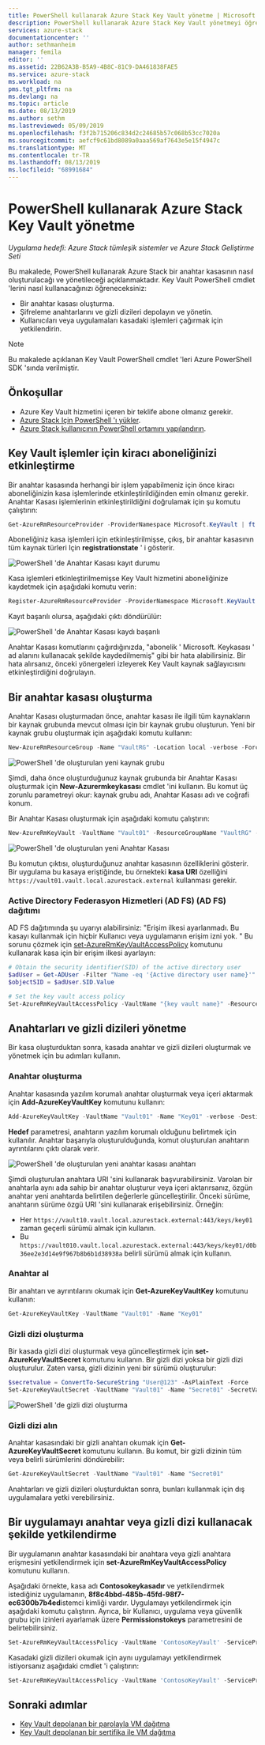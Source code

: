 ```yaml
---
title: PowerShell kullanarak Azure Stack Key Vault yönetme | Microsoft Docs
description: PowerShell kullanarak Azure Stack Key Vault yönetmeyi öğrenin.
services: azure-stack
documentationcenter: ''
author: sethmanheim
manager: femila
editor: ''
ms.assetid: 22B62A3B-B5A9-4B8C-81C9-DA461838FAE5
ms.service: azure-stack
ms.workload: na
pms.tgt_pltfrm: na
ms.devlang: na
ms.topic: article
ms.date: 08/13/2019
ms.author: sethm
ms.lastreviewed: 05/09/2019
ms.openlocfilehash: f3f2b715206c834d2c24685b57c068b53cc7020a
ms.sourcegitcommit: aefcf9c61bd8089a0aaa569af7643e5e15f4947c
ms.translationtype: MT
ms.contentlocale: tr-TR
ms.lasthandoff: 08/13/2019
ms.locfileid: "68991684"
---
```

# <a name="manage-key-vault-in-azure-stack-using-powershell"></a>PowerShell kullanarak Azure Stack Key Vault yönetme

*Uygulama hedefi: Azure Stack tümleşik sistemler ve Azure Stack Geliştirme Seti*

Bu makalede, PowerShell kullanarak Azure Stack bir anahtar kasasının nasıl oluşturulacağı ve yönetileceği açıklanmaktadır. Key Vault PowerShell cmdlet 'lerini nasıl kullanacağınızı öğreneceksiniz:

* Bir anahtar kasası oluşturma.
* Şifreleme anahtarlarını ve gizli dizileri depolayın ve yönetin.
* Kullanıcıları veya uygulamaları kasadaki işlemleri çağırmak için yetkilendirin.

>[!NOTE]
>Bu makalede açıklanan Key Vault PowerShell cmdlet 'leri Azure PowerShell SDK 'sında verilmiştir.

## <a name="prerequisites"></a>Önkoşullar

* Azure Key Vault hizmetini içeren bir teklife abone olmanız gerekir.
* [Azure Stack Için PowerShell 'ı yükler](../operator/azure-stack-powershell-install.md).
* [Azure Stack kullanıcının PowerShell ortamını yapılandırın](azure-stack-powershell-configure-user.md).

## <a name="enable-your-tenant-subscription-for-key-vault-operations"></a>Key Vault işlemler için kiracı aboneliğinizi etkinleştirme

Bir anahtar kasasında herhangi bir işlem yapabilmeniz için önce kiracı aboneliğinizin kasa işlemlerinde etkinleştirildiğinden emin olmanız gerekir. Anahtar Kasası işlemlerinin etkinleştirildiğini doğrulamak için şu komutu çalıştırın:

```powershell  
Get-AzureRmResourceProvider -ProviderNamespace Microsoft.KeyVault | ft -Autosize
```

Aboneliğiniz kasa işlemleri için etkinleştirilmişse, çıkış, bir anahtar kasasının tüm kaynak türleri Için **registrationstate** ' i gösterir.

![PowerShell 'de Anahtar Kasası kayıt durumu](media/azure-stack-key-vault-manage-powershell/image1.png)

Kasa işlemleri etkinleştirilmemişse Key Vault hizmetini aboneliğinize kaydetmek için aşağıdaki komutu verin:

```powershell
Register-AzureRmResourceProvider -ProviderNamespace Microsoft.KeyVault
```

Kayıt başarılı olursa, aşağıdaki çıktı döndürülür:

![PowerShell 'de Anahtar Kasası kaydı başarılı](media/azure-stack-key-vault-manage-powershell/image2.png)

Anahtar Kasası komutlarını çağırdığınızda, "abonelik ' Microsoft. Keykasası ' ad alanını kullanacak şekilde kaydedilmemiş" gibi bir hata alabilirsiniz. Bir hata alırsanız, önceki yönergeleri izleyerek Key Vault kaynak sağlayıcısını etkinleştirdiğini doğrulayın.

## <a name="create-a-key-vault"></a>Bir anahtar kasası oluşturma

Anahtar Kasası oluşturmadan önce, anahtar kasası ile ilgili tüm kaynakların bir kaynak grubunda mevcut olması için bir kaynak grubu oluşturun. Yeni bir kaynak grubu oluşturmak için aşağıdaki komutu kullanın:

```powershell
New-AzureRmResourceGroup -Name "VaultRG" -Location local -verbose -Force
```

![PowerShell 'de oluşturulan yeni kaynak grubu](media/azure-stack-key-vault-manage-powershell/image3.png)

Şimdi, daha önce oluşturduğunuz kaynak grubunda bir Anahtar Kasası oluşturmak için **New-Azurermkeykasası** cmdlet 'ini kullanın. Bu komut üç zorunlu parametreyi okur: kaynak grubu adı, Anahtar Kasası adı ve coğrafi konum.

Bir Anahtar Kasası oluşturmak için aşağıdaki komutu çalıştırın:

```powershell
New-AzureRmKeyVault -VaultName "Vault01" -ResourceGroupName "VaultRG" -Location local -verbose
```

![PowerShell 'de oluşturulan yeni Anahtar Kasası](media/azure-stack-key-vault-manage-powershell/image4.png)

Bu komutun çıktısı, oluşturduğunuz anahtar kasasının özelliklerini gösterir. Bir uygulama bu kasaya eriştiğinde, bu örnekteki **kasa URI** özelliğini `https://vault01.vault.local.azurestack.external` kullanması gerekir.

### <a name="active-directory-federation-services-ad-fs-deployment"></a>Active Directory Federasyon Hizmetleri (AD FS) (AD FS) dağıtımı

AD FS dağıtımında şu uyarıyı alabilirsiniz: "Erişim ilkesi ayarlanmadı. Bu kasayı kullanmak için hiçbir Kullanıcı veya uygulamanın erişim izni yok. " Bu sorunu çözmek için [set-AzureRmKeyVaultAccessPolicy](#authorize-an-app-to-use-a-key-or-secret) komutunu kullanarak kasa için bir erişim ilkesi ayarlayın:

```powershell
# Obtain the security identifier(SID) of the active directory user
$adUser = Get-ADUser -Filter "Name -eq '{Active directory user name}'"
$objectSID = $adUser.SID.Value

# Set the key vault access policy
Set-AzureRmKeyVaultAccessPolicy -VaultName "{key vault name}" -ResourceGroupName "{resource group name}" -ObjectId "{object SID}" -PermissionsToKeys {permissionsToKeys} -PermissionsToSecrets {permissionsToSecrets} -BypassObjectIdValidation
```

## <a name="manage-keys-and-secrets"></a>Anahtarları ve gizli dizileri yönetme

Bir kasa oluşturduktan sonra, kasada anahtar ve gizli dizileri oluşturmak ve yönetmek için bu adımları kullanın.

### <a name="create-a-key"></a>Anahtar oluşturma

Anahtar kasasında yazılım korumalı anahtar oluşturmak veya içeri aktarmak için **Add-AzureKeyVaultKey** komutunu kullanın:

```powershell
Add-AzureKeyVaultKey -VaultName "Vault01" -Name "Key01" -verbose -Destination Software
```

**Hedef** parametresi, anahtarın yazılım korumalı olduğunu belirtmek için kullanılır. Anahtar başarıyla oluşturulduğunda, komut oluşturulan anahtarın ayrıntılarını çıktı olarak verir.

![PowerShell 'de oluşturulan yeni anahtar kasası anahtarı](media/azure-stack-key-vault-manage-powershell/image5.png)

Şimdi oluşturulan anahtara URI 'sini kullanarak başvurabilirsiniz. Varolan bir anahtarla aynı ada sahip bir anahtar oluşturur veya içeri aktarırsanız, özgün anahtar yeni anahtarda belirtilen değerlerle güncelleştirilir. Önceki sürüme, anahtarın sürüme özgü URI 'sini kullanarak erişebilirsiniz. Örneğin:

* Her `https://vault10.vault.local.azurestack.external:443/keys/key01` zaman geçerli sürümü almak için kullanın.
* Bu `https://vault010.vault.local.azurestack.external:443/keys/key01/d0b36ee2e3d14e9f967b8b6b1d38938a` belirli sürümü almak için kullanın.

### <a name="get-a-key"></a>Anahtar al

Bir anahtarı ve ayrıntılarını okumak için **Get-AzureKeyVaultKey** komutunu kullanın:

```powershell
Get-AzureKeyVaultKey -VaultName "Vault01" -Name "Key01"
```

### <a name="create-a-secret"></a>Gizli dizi oluşturma

Bir kasada gizli dizi oluşturmak veya güncelleştirmek için **set-AzureKeyVaultSecret** komutunu kullanın. Bir gizli dizi yoksa bir gizli dizi oluşturulur. Zaten varsa, gizli dizinin yeni bir sürümü oluşturulur:

```powershell
$secretvalue = ConvertTo-SecureString "User@123" -AsPlainText -Force
Set-AzureKeyVaultSecret -VaultName "Vault01" -Name "Secret01" -SecretValue $secretvalue
```

![PowerShell 'de gizli dizi oluşturma](media/azure-stack-key-vault-manage-powershell/image6.png)

### <a name="get-a-secret"></a>Gizli dizi alın

Anahtar kasasındaki bir gizli anahtarı okumak için **Get-AzureKeyVaultSecret** komutunu kullanın. Bu komut, bir gizli dizinin tüm veya belirli sürümlerini döndürebilir:

```powershell
Get-AzureKeyVaultSecret -VaultName "Vault01" -Name "Secret01"
```

Anahtarları ve gizli dizileri oluşturduktan sonra, bunları kullanmak için dış uygulamalara yetki verebilirsiniz.

## <a name="authorize-an-app-to-use-a-key-or-secret"></a>Bir uygulamayı anahtar veya gizli dizi kullanacak şekilde yetkilendirme

Bir uygulamanın anahtar kasasındaki bir anahtara veya gizli anahtara erişmesini yetkilendirmek için **set-AzureRmKeyVaultAccessPolicy** komutunu kullanın.

Aşağıdaki örnekte, kasa adı **Contosokeykasadır** ve yetkilendirmek istediğiniz uygulamanın, **8f8c4bbd-485b-45fd-98f7-ec6300b7b4ed**istemci kimliği vardır. Uygulamayı yetkilendirmek için aşağıdaki komutu çalıştırın. Ayrıca, bir Kullanıcı, uygulama veya güvenlik grubu için izinleri ayarlamak üzere **Permissionstokeys** parametresini de belirtebilirsiniz.

```powershell
Set-AzureRmKeyVaultAccessPolicy -VaultName 'ContosoKeyVault' -ServicePrincipalName 8f8c4bbd-485b-45fd-98f7-ec6300b7b4ed -PermissionsToKeys decrypt,sign
```

Kasadaki gizli dizileri okumak için aynı uygulamayı yetkilendirmek istiyorsanız aşağıdaki cmdlet 'i çalıştırın:

```powershell
Set-AzureRmKeyVaultAccessPolicy -VaultName 'ContosoKeyVault' -ServicePrincipalName 8f8c4bbd-485b-45fd-98f7-ec6300 -PermissionsToKeys Get
```

## <a name="next-steps"></a>Sonraki adımlar

* [Key Vault depolanan bir parolayla VM dağıtma](azure-stack-key-vault-deploy-vm-with-secret.md)
* [Key Vault depolanan bir sertifika ile VM dağıtma](azure-stack-key-vault-push-secret-into-vm.md)
